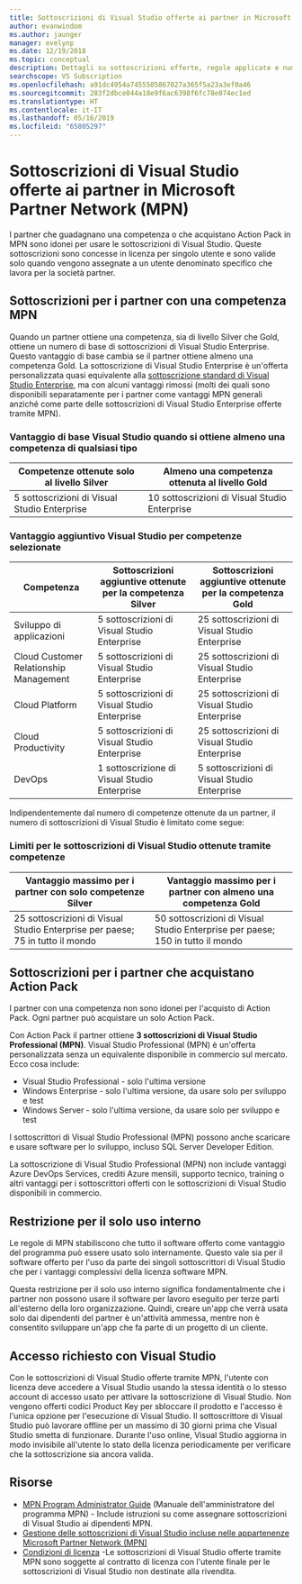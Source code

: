 ```yaml
---
title: Sottoscrizioni di Visual Studio offerte ai partner in Microsoft Partner Network (MPN)
author: evanwindom
ms.author: jaunger
manager: evelynp
ms.date: 12/19/2018
ms.topic: conceptual
description: Dettagli su sottoscrizioni offerte, regole applicate e numero di sottoscrizioni disponibili in MPN.
searchscope: VS Subscription
ms.openlocfilehash: a91dc4954a7455505867027a365f5a23a3ef0a46
ms.sourcegitcommit: 283f2dbce044a18e9f6ac6398f6fc78e074ec1ed
ms.translationtype: HT
ms.contentlocale: it-IT
ms.lasthandoff: 05/16/2019
ms.locfileid: "65805297"
---
```

# <a name="visual-studio-subscriptions-offered-to-partners-in-the-microsoft-partner-network-mpn"></a>Sottoscrizioni di Visual Studio offerte ai partner in Microsoft Partner Network (MPN)
I partner che guadagnano una competenza o che acquistano Action Pack in MPN sono idonei per usare le sottoscrizioni di Visual Studio. Queste sottoscrizioni sono concesse in licenza per singolo utente e sono valide solo quando vengono assegnate a un utente denominato specifico che lavora per la società partner.

## <a name="subscriptions-for-partners-with-an-mpn-competency"></a>Sottoscrizioni per i partner con una competenza MPN
Quando un partner ottiene una competenza, sia di livello Silver che Gold, ottiene un numero di base di sottoscrizioni di Visual Studio Enterprise. Questo vantaggio di base cambia se il partner ottiene almeno una competenza Gold. La sottoscrizione di Visual Studio Enterprise è un'offerta personalizzata quasi equivalente alla [sottoscrizione standard di Visual Studio Enterprise](https://visualstudio.microsoft.com/vs/pricing/), ma con alcuni vantaggi rimossi (molti dei quali sono disponibili separatamente per i partner come vantaggi MPN generali anziché come parte delle sottoscrizioni di Visual Studio Enterprise offerte tramite MPN).

### <a name="core-visual-studio-benefit-for-earning-at-least-one-competency-of-any-kind"></a>Vantaggio di base Visual Studio quando si ottiene almeno una competenza di qualsiasi tipo

| Competenze ottenute solo al livello Silver               | Almeno una competenza ottenuta al livello Gold   |
|------------------------------------------------------------|----------------------------------------------------|
| 5 sottoscrizioni di Visual Studio Enterprise                   | 10 sottoscrizioni di Visual Studio Enterprise          |

### <a name="additional-visual-studio-benefit-for-select-competencies"></a>Vantaggio aggiuntivo Visual Studio per competenze selezionate

| Competenza                                  | Sottoscrizioni aggiuntive ottenute per la competenza **Silver** | Sottoscrizioni aggiuntive ottenute per la competenza **Gold** |
|---------------------------------------------|-----------------------------------------------------------|---------------------------------------------------------|
| Sviluppo di applicazioni                     | 5 sottoscrizioni di Visual Studio Enterprise                  | 25 sottoscrizioni di Visual Studio Enterprise               |
| Cloud Customer Relationship Management      | 5 sottoscrizioni di Visual Studio Enterprise                  | 25 sottoscrizioni di Visual Studio Enterprise               |
| Cloud Platform                              | 5 sottoscrizioni di Visual Studio Enterprise                  | 25 sottoscrizioni di Visual Studio Enterprise               |
| Cloud Productivity                          | 5 sottoscrizioni di Visual Studio Enterprise                  | 25 sottoscrizioni di Visual Studio Enterprise               |
| DevOps                                      | 1 sottoscrizione di Visual Studio Enterprise                  | 5 sottoscrizioni di Visual Studio Enterprise                |

Indipendentemente dal numero di competenze ottenute da un partner, il numero di sottoscrizioni di Visual Studio è limitato come segue:

### <a name="limits-for-visual-studio-subscriptions-earned-through-competencies"></a>Limiti per le sottoscrizioni di Visual Studio ottenute tramite competenze

| Vantaggio massimo per i partner con solo competenze Silver                   | Vantaggio massimo per i partner con almeno una competenza Gold               |
|------------------------------------------------------------------------------|------------------------------------------------------------------------------|
| 25 sottoscrizioni di Visual Studio Enterprise per paese; 75 in tutto il mondo          | 50 sottoscrizioni di Visual Studio Enterprise per paese; 150 in tutto il mondo         |

## <a name="subscriptions-for-partners-purchasing-the-action-pack"></a>Sottoscrizioni per i partner che acquistano Action Pack
I partner con una competenza non sono idonei per l'acquisto di Action Pack. Ogni partner può acquistare un solo Action Pack.

Con Action Pack il partner ottiene **3 sottoscrizioni di Visual Studio Professional (MPN)**. Visual Studio Professional (MPN) è un'offerta personalizzata senza un equivalente disponibile in commercio sul mercato. Ecco cosa include:
- Visual Studio Professional - solo l'ultima versione
- Windows Enterprise - solo l'ultima versione, da usare solo per sviluppo e test
- Windows Server - solo l'ultima versione, da usare solo per sviluppo e test

I sottoscrittori di Visual Studio Professional (MPN) possono anche scaricare e usare software per lo sviluppo, incluso SQL Server Developer Edition.

La sottoscrizione di Visual Studio Professional (MPN) non include vantaggi Azure DevOps Services, crediti Azure mensili, supporto tecnico, training o altri vantaggi per i sottoscrittori offerti con le sottoscrizioni di Visual Studio disponibili in commercio.

## <a name="internal-use-only-restriction"></a>Restrizione per il solo uso interno
Le regole di MPN stabiliscono che tutto il software offerto come vantaggio del programma può essere usato solo internamente. Questo vale sia per il software offerto per l'uso da parte dei singoli sottoscrittori di Visual Studio che per i vantaggi complessivi della licenza software MPN.

Questa restrizione per il solo uso interno significa fondamentalmente che i partner non possono usare il software per lavoro eseguito per terze parti all'esterno della loro organizzazione. Quindi, creare un'app che verrà usata solo dai dipendenti del partner è un'attività ammessa, mentre non è consentito sviluppare un'app che fa parte di un progetto di un cliente.

## <a name="sign-in-required-with-visual-studio"></a>Accesso richiesto con Visual Studio
Con le sottoscrizioni di Visual Studio offerte tramite MPN, l'utente con licenza deve accedere a Visual Studio usando la stessa identità o lo stesso account di accesso usato per attivare la sottoscrizione di Visual Studio.
Non vengono offerti codici Product Key per sbloccare il prodotto e l'accesso è l'unica opzione per l'esecuzione di Visual Studio. Il sottoscrittore di Visual Studio può lavorare offline per un massimo di 30 giorni prima che Visual Studio smetta di funzionare. Durante l'uso online, Visual Studio aggiorna in modo invisibile all'utente lo stato della licenza periodicamente per verificare che la sottoscrizione sia ancora valida.

## <a name="resources"></a>Risorse

- [MPN Program Administrator Guide](https://assets.microsoft.com/en-us/Program-Administrator-Guide-to-Software-and-Online-Services-Benefits_1.pdf) (Manuale dell'amministratore del programma MPN) - Include istruzioni su come assegnare sottoscrizioni di Visual Studio ai dipendenti MPN.
- [Gestione delle sottoscrizioni di Visual Studio incluse nelle appartenenze Microsoft Partner Network (MPN)](manage-mpn-subscriptions.md)
- [Condizioni di licenza](http://www.microsoft.com/useterms/) -Le sottoscrizioni di Visual Studio offerte tramite MPN sono soggette al contratto di licenza con l'utente finale per le sottoscrizioni di Visual Studio non destinate alla rivendita.